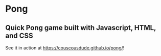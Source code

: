 # Pong
## Quick Pong game built with Javascript, HTML, and CSS
See it in action at https://couscousdude.github.io/pong/!